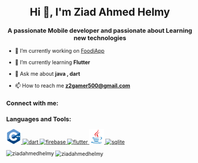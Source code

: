 <h1 align="center">Hi 👋, I'm Ziad Ahmed Helmy</h1>
<h3 align="center">A passionate Mobile developer and passionate about Learning new technologies</h3>

- 🔭 I’m currently working on [FoodiApp](https://github.com/ZiadAhmedHelmy/Foodi-App)

- 🌱 I’m currently learning **Flutter**

- 💬 Ask me about **java , dart**

- 📫 How to reach me **z2gamer500@gmail.com**

<h3 align="left">Connect with me:</h3>
<p align="left">
</p>

<h3 align="left">Languages and Tools:</h3>
<p align="left"> <a href="https://www.w3schools.com/cpp/" target="_blank" rel="noreferrer"> <img src="https://raw.githubusercontent.com/devicons/devicon/master/icons/cplusplus/cplusplus-original.svg" alt="cplusplus" width="40" height="40"/> </a> <a href="https://dart.dev" target="_blank" rel="noreferrer"> <img src="https://www.vectorlogo.zone/logos/dartlang/dartlang-icon.svg" alt="dart" width="40" height="40"/> </a> <a href="https://firebase.google.com/" target="_blank" rel="noreferrer"> <img src="https://www.vectorlogo.zone/logos/firebase/firebase-icon.svg" alt="firebase" width="40" height="40"/> </a> <a href="https://flutter.dev" target="_blank" rel="noreferrer"> <img src="https://www.vectorlogo.zone/logos/flutterio/flutterio-icon.svg" alt="flutter" width="40" height="40"/> </a> <a href="https://www.java.com" target="_blank" rel="noreferrer"> <img src="https://raw.githubusercontent.com/devicons/devicon/master/icons/java/java-original.svg" alt="java" width="40" height="40"/> </a> <a href="https://www.sqlite.org/" target="_blank" rel="noreferrer"> <img src="https://www.vectorlogo.zone/logos/sqlite/sqlite-icon.svg" alt="sqlite" width="40" height="40"/> </a> </p>

<p><img align="left" src="https://github-readme-stats.vercel.app/api/top-langs?username=ziadahmedhelmy&show_icons=true&locale=en&layout=compact" alt="ziadahmedhelmy" /></p>

<p>&nbsp;<img align="center" src="https://github-readme-stats.vercel.app/api?username=ziadahmedhelmy&show_icons=true&locale=en" alt="ziadahmedhelmy" /></p>
